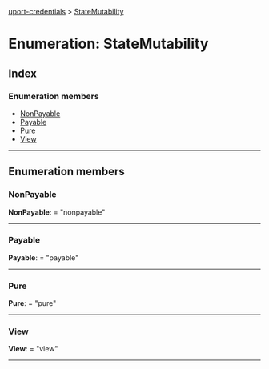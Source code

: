 [uport-credentials](../README.md) > [StateMutability](../enums/statemutability.md)

# Enumeration: StateMutability

## Index

### Enumeration members

* [NonPayable](statemutability.md#nonpayable)
* [Payable](statemutability.md#payable)
* [Pure](statemutability.md#pure)
* [View](statemutability.md#view)

---

## Enumeration members

<a id="nonpayable"></a>

###  NonPayable

**NonPayable**:  = "nonpayable"

___
<a id="payable"></a>

###  Payable

**Payable**:  = "payable"

___
<a id="pure"></a>

###  Pure

**Pure**:  = "pure"

___
<a id="view"></a>

###  View

**View**:  = "view"

___

